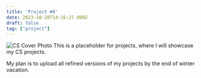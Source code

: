 ```yaml
---
title: 'Project #0'
date: 2023-10-28T14:16:27.000Z
draft: false
tag: ["project"]
---
```

![CS Cover Photo](/img/projects/p0/p0_cover.png)
This is a placeholder for projects, where I will showcase my CS projects. 

My plan is to upload all refined versions of my projects by the end of winter vacation.
